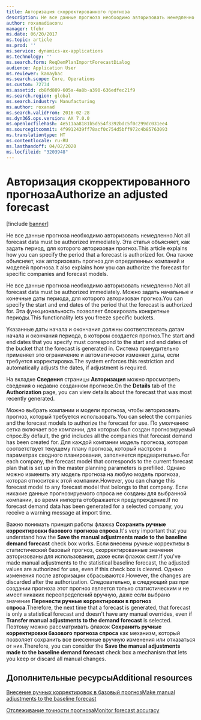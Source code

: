 ```yaml
---
title: Авторизация скорректированного прогноза
description: Не все данные прогноза необходимо авторизовать немедленно. Эта статья объясняет, как задать период, для которого авторизован прогноз. Она также объясняет, как авторизовать прогноз для определенных компаний и моделей прогноза.
author: roxanadiaconu
manager: tfehr
ms.date: 06/20/2017
ms.topic: article
ms.prod: ''
ms.service: dynamics-ax-applications
ms.technology: ''
ms.search.form: ReqDemPlanImportForecastDialog
audience: Application User
ms.reviewer: kamaybac
ms.search.scope: Core, Operations
ms.custom: 72734
ms.assetid: cb8fd809-605a-4a8b-a390-636edfec21f9
ms.search.region: global
ms.search.industry: Manufacturing
ms.author: roxanad
ms.search.validFrom: 2016-02-28
ms.dyn365.ops.version: AX 7.0.0
ms.openlocfilehash: 4e511aa8181b5d554f3392bdc5f0c299dc031ee4
ms.sourcegitcommit: 4f9912439ff78acf0c754d5bff972c4b85763093
ms.translationtype: HT
ms.contentlocale: ru-RU
ms.lasthandoff: 04/02/2020
ms.locfileid: "3203948"
---
```

# <a name="authorize-an-adjusted-forecast"></a><span data-ttu-id="46bfd-105">Авторизация скорректированного прогноза</span><span class="sxs-lookup"><span data-stu-id="46bfd-105">Authorize an adjusted forecast</span></span>

[!include [banner](../includes/banner.md)]

<span data-ttu-id="46bfd-106">Не все данные прогноза необходимо авторизовать немедленно.</span><span class="sxs-lookup"><span data-stu-id="46bfd-106">Not all forecast data must be authorized immediately.</span></span> <span data-ttu-id="46bfd-107">Эта статья объясняет, как задать период, для которого авторизован прогноз.</span><span class="sxs-lookup"><span data-stu-id="46bfd-107">This article explains how you can specify the period that a forecast is authorized for.</span></span> <span data-ttu-id="46bfd-108">Она также объясняет, как авторизовать прогноз для определенных компаний и моделей прогноза.</span><span class="sxs-lookup"><span data-stu-id="46bfd-108">It also explains how you can authorize the forecast for specific companies and forecast models.</span></span>

<span data-ttu-id="46bfd-109">Не все данные прогноза необходимо авторизовать немедленно.</span><span class="sxs-lookup"><span data-stu-id="46bfd-109">Not all forecast data must be authorized immediately.</span></span> <span data-ttu-id="46bfd-110">Можно задать начальные и конечные даты периода, для которого авторизован прогноз.</span><span class="sxs-lookup"><span data-stu-id="46bfd-110">You can specify the start and end dates of the period that the forecast is authorized for.</span></span> <span data-ttu-id="46bfd-111">Эта функциональность позволяет блокировать конкретные периоды.</span><span class="sxs-lookup"><span data-stu-id="46bfd-111">This functionality lets you freeze specific buckets.</span></span> 

<span data-ttu-id="46bfd-112">Указанные даты начала и окончания должны соответствовать датам начала и окончания периода, в котором создается прогноз.</span><span class="sxs-lookup"><span data-stu-id="46bfd-112">The start and end dates that you specify must correspond to the start and end dates of the bucket that the forecast is generated in.</span></span> <span data-ttu-id="46bfd-113">Система принудительно применяет это ограничение и автоматически изменяет даты, если требуется корректировка.</span><span class="sxs-lookup"><span data-stu-id="46bfd-113">The system enforces this restriction and automatically adjusts the dates, if adjustment is required.</span></span> 

<span data-ttu-id="46bfd-114">На вкладке **Сведения** страницы **Авторизация** можно просмотреть сведения о недавно созданном прогнозе.</span><span class="sxs-lookup"><span data-stu-id="46bfd-114">On the **Details** tab of the **Authorization** page, you can view details about the forecast that was most recently generated.</span></span> 

<span data-ttu-id="46bfd-115">Можно выбрать компании и модели прогноза, чтобы авторизовать прогноз, который требуется использовать.</span><span class="sxs-lookup"><span data-stu-id="46bfd-115">You can select the companies and the forecast models to authorize the forecast for use.</span></span> <span data-ttu-id="46bfd-116">По умолчанию сетка включает все компании, для которых был создан прогнозируемый спрос.</span><span class="sxs-lookup"><span data-stu-id="46bfd-116">By default, the grid includes all the companies that forecast demand has been created for.</span></span> <span data-ttu-id="46bfd-117">Для каждой компании модель прогноза, которая соответствует текущему плану прогноза, который настроен в параметрах сводного планирования, заполняется предварительно.</span><span class="sxs-lookup"><span data-stu-id="46bfd-117">For each company, the forecast model that corresponds to the current forecast plan that is set up in the master planning parameters is prefilled.</span></span> <span data-ttu-id="46bfd-118">Однако можно изменить эту модель прогноза на любую модель прогноза, которая относится к этой компании.</span><span class="sxs-lookup"><span data-stu-id="46bfd-118">However, you can change this forecast model to any forecast model that belongs to that company.</span></span> <span data-ttu-id="46bfd-119">Если никакие данные прогнозируемого спроса не созданы для выбранной компании, во время импорта отображается предупреждение.</span><span class="sxs-lookup"><span data-stu-id="46bfd-119">If no forecast demand data has been generated for a selected company, you receive a warning message at import time.</span></span> 

<span data-ttu-id="46bfd-120">Важно понимать принцип работы флажка **Сохранить ручные корректировки базового прогноза спроса**.</span><span class="sxs-lookup"><span data-stu-id="46bfd-120">It's very important that you understand how the **Save the manual adjustments made to the baseline demand forecast** check box works.</span></span> <span data-ttu-id="46bfd-121">Если внесены ручные коррективы в статистический базовый прогноз, скорректированные значения авторизованы для использования, даже если флажок снят.</span><span class="sxs-lookup"><span data-stu-id="46bfd-121">If you've made manual adjustments to the statistical baseline forecast, the adjusted values are authorized for use, even if this check box is cleared.</span></span> <span data-ttu-id="46bfd-122">Однако изменения после авторизации сбрасываются.</span><span class="sxs-lookup"><span data-stu-id="46bfd-122">However, the changes are discarded after the authorization.</span></span> <span data-ttu-id="46bfd-123">Следовательно, в следующий раз при создании прогноза этот прогноз является только статистическим и не имеет никаких переопределений вручную, даже если выбрано значение **Перенести ручные корректировки в прогноз спроса**.</span><span class="sxs-lookup"><span data-stu-id="46bfd-123">Therefore, the next time that a forecast is generated, that forecast is only a statistical forecast and doesn't have any manual overrides, even if **Transfer manual adjustments to the demand forecast** is selected.</span></span> <span data-ttu-id="46bfd-124">Поэтому можно рассматривать флажок **Сохранить ручные корректировки базового прогноза спроса** как механизм, который позволяет сохранить все внесенные вручную изменения или отказаться от них.</span><span class="sxs-lookup"><span data-stu-id="46bfd-124">Therefore, you can consider the **Save the manual adjustments made to the baseline demand forecast** check box a mechanism that lets you keep or discard all manual changes.</span></span>

<a name="additional-resources"></a><span data-ttu-id="46bfd-125">Дополнительные ресурсы</span><span class="sxs-lookup"><span data-stu-id="46bfd-125">Additional resources</span></span>
--------

[<span data-ttu-id="46bfd-126">Внесение ручных корректировок в базовый прогноз</span><span class="sxs-lookup"><span data-stu-id="46bfd-126">Make manual adjustments to the baseline forecast</span></span>](manual-adjustments-baseline-forecast.md)

[<span data-ttu-id="46bfd-127">Отслеживание точности прогноза</span><span class="sxs-lookup"><span data-stu-id="46bfd-127">Monitor forecast accuracy</span></span>](monitor-forecast-accuracy.md)




